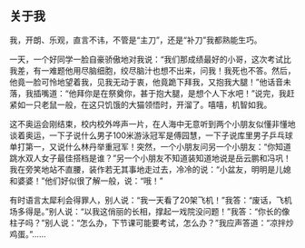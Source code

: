 ## 关于我
我，开朗、乐观，直言不讳，不管是“主刀”，还是“补刀”我都熟能生巧。

一天，一个好同学一脸自豪骄傲地对我说：“我们那成绩最好的小哥，这次考试比我差，有一难题他用尽脑细胞，绞尽脑汁也想不出来，问我！我死也不答。然后，他竟一脸可怜地望着我，见我无动于衷，他竟跪下拜我，又抱我大腿！”他话音未落，我插嘴道：“他拜你是在祭奠你，甚于抱大腿，是想个人下水吧！”说完，我赶紧如一只老鼠一般，在这只饥饿的大猫领悟时，开溜了。嘻嘻，机智如我。

这不奥运会刚结束，校内校外哗声一片，在人海中无意听到两个小朋友似懂非懂地谈着奥运，一下子说什么男子100米游泳冠军是傅园慧，一下子说库里男子乒乓球单打第一，又说什么林丹举重冠军！突然，一个小朋友问另一个小朋友：“你知道跳水双人女子最佳搭档是谁？”另一个小朋友不知道装知道地说是岳云鹏和冯巩！我在旁笑地站不直腰，装作若无其事地走过去，冷冷的说：“小盆友，明明是儿媳和婆婆！”他们好似很了解一般，说：“哦！”

有时语言太犀利会得罪人，别人说：“我一天看了20架飞机！”我答：“废话，飞机场多得是。”别人说：“以我这俏丽的长相，撑起一戏院没问题！”我答：“你长的像柱子吗？”别人说：“怎么办，下节课可能要考试，怎么办？”我应声答道：“凉拌炒鸡蛋。”……